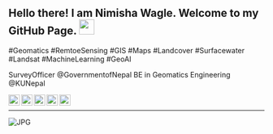 ## Hello there! I am Nimisha Wagle. Welcome to my GitHub Page. <img src="https://raw.githubusercontent.com/iampavangandhi/iampavangandhi/master/gifs/Hi.gif" width="30px"></h2>

#Geomatics #RemtoeSensing #GIS #Maps #Landcover #Surfacewater #Landsat #MachineLearning #GeoAI<br/>

SurveyOfficer @GovernmentofNepal
BE in Geomatics Engineering @KUNepal
<br/>

<a href="https://scholar.google.com/citations?user=qW7GXrcAAAAJ&hl=en">
  <img align="left" alt="NW's Scholar" width="22px" src="https://cdn.jsdelivr.net/npm/simple-icons@v3/icons/googlescholar.svg" />
</a>
<a href="https://publons.com/researcher/3693620">
  <img align="left" alt="NW's Publons" width="22px" src="https://cdn.jsdelivr.net/npm/simple-icons@v3/icons/publons.svg" />
</a>
<a href="https://www.linkedin.com/in/wagle1996/">
  <img align="left" alt="NW's Linkdein" width="22px" src="https://cdn.jsdelivr.net/npm/simple-icons@v3/icons/linkedin.svg" />
</a>
<a href="https://github.com/wagle1996">
  <img align="left" alt="NW's Github" width="22px" src="https://cdn.jsdelivr.net/npm/simple-icons@v3/icons/github.svg" />
</a>
<a href="https://twitter.com/wagle1996">
  <img align="left" alt="NW's Twitter" width="22px" src="https://cdn.jsdelivr.net/npm/simple-icons@v3/icons/twitter.svg" />
</a>
<br/>

___
<img align="left" alt="JPG" src="https://pbs.twimg.com/profile_banners/794432599804391425/1598289238/1500x500" />

